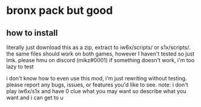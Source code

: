 # bronx pack but good

## how to install
literally just download this as a zip, extract to iw6x/scripts/ or s1x/scripts/. the same files should work on both games, however I haven't tested so just lmk. please hmu on discord (mikz#0001) if something doesn't work, i'm too lazy to test

i don't know how to even use this mod, i'm just rewriting without testing. please report any bugs, issues, or features you'd like to see. note: i don't play iw6x/s1x and have 0 clue what you may want so describe what you want and i can get to u